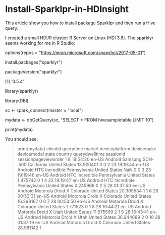 
# Install-Sparklpr-in-HDInsight
This article show you how to install package Sparklpr and then run a Hive query.

I created a small HDI/R cluster: R Server on Linux (HDI 3.6).
The sparklyr seems working for me in R Studio:

options(repos = "https://mran.microsoft.com/snapshot/2017-05-01")

install.packages("sparklyr")

packageVersion("sparklyr")

[1] ‘0.5.4’

library(sparklyr)

library(DBI)

sc <- spark_connect(master = "local")

mydata <- dbGetQuery(sc, "SELECT * FROM hivesampletable LIMIT 10")

print(mydata)

You should see:

> print(mydata)
   clientid querytime market deviceplatform devicemake devicemodel        state       country querydwelltime sessionid sessionpagevieworder
1         8  18:54:20  en-US        Android    Samsung    SCH-i500   California United States      13.920401         0                    0
2        23  19:19:44  en-US        Android        HTC  Incredible Pennsylvania United States            NaN         0                    0
3        23  19:19:46  en-US        Android        HTC  Incredible Pennsylvania United States       1.475742         0                    1
4        23  19:19:47  en-US        Android        HTC  Incredible Pennsylvania United States       0.245968         0                    2
5        28  01:37:50  en-US        Android   Motorola     Droid X     Colorado United States      20.309534         1                    1
6        28  00:53:31  en-US        Android   Motorola     Droid X     Colorado United States      16.298167         0                    0
7        28  00:53:50  en-US        Android   Motorola     Droid X     Colorado United States       1.771523         0                    1
8        28  16:44:21  en-US        Android   Motorola     Droid X         Utah United States      11.675599         2                    1
9        28  16:43:41  en-US        Android   Motorola     Droid X         Utah United States      36.944689         2                    0
10       28  01:37:19  en-US        Android   Motorola     Droid X     Colorado United States      28.981142         1                    
